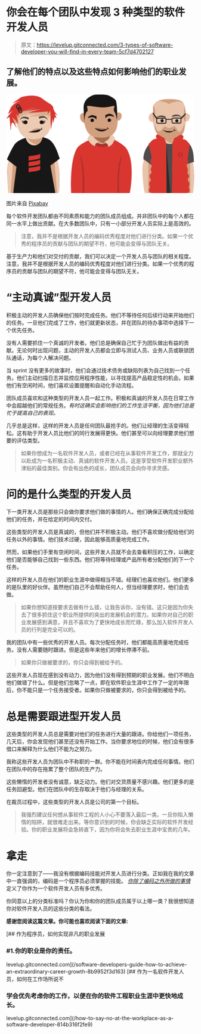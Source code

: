 # 你会在每个团队中发现 3 种类型的软件开发人员

> 原文：<https://levelup.gitconnected.com/3-types-of-software-developer-you-will-find-in-every-team-5cf7d4702127>

## 了解他们的特点以及这些特点如何影响他们的职业发展。

![](img/88d530ca74b6c0f55a2e3da9a8696930.png)

图片来自 [Pixabay](https://pixabay.com/?utm_source=link-attribution&utm_medium=referral&utm_campaign=image&utm_content=2029374)

每个软件开发团队都由不同素质和能力的团队成员组成。并非团队中的每个人都在同一水平上做出贡献。在大多数团队中，只有一小部分开发人员实际上是高效的。

> 注意，我并不是根据开发人员的编码优秀程度对他们进行分类。如果一个优秀的程序员的贡献与团队的期望不符，他可能会变得与团队无关。

基于生产力和他们对交付的贡献，我们可以决定一个开发人员与团队的相关程度。注意，我并不是根据开发人员的编码优秀程度对他们进行分类。如果一个优秀的程序员的贡献与团队的期望不符，他可能会变得与团队无关。

# “主动真诚”型开发人员

积极主动的开发人员确保他们按时完成任务。他们不等待任何后续行动来开始他们的任务。一旦他们完成了工作，他们就更新状态，并在团队的待办事项中选择下一个优先任务。

没有人需要抓住一个真诚的开发者。他们总是确保自己忙于为团队做出有益的贡献。无论何时出现问题，主动的开发人员都会立即与测试人员、业务人员或联锁团队通话，为每个人解决问题。

当 sprint 没有更多的故事时，他们会通过技术债务或缺陷列表为自己找到一个任务。他们主动扫描日志并监控应用程序性能，以寻找提高产品稳定性的机会。如果他们有空闲时间，他们喜欢设置提醒和自动化手动流程。

团队成员喜欢和这种类型的开发人员一起工作。积极和真诚的开发人员在日常工作中会超越他们的常规任务。*有时这确实会影响他们的工作生活平衡，因为他们总是忙于提高自己的表现。*

几乎总是这样，这样的开发人员是任何团队最抢手的。他们让经理的生活变得轻松。这有助于开发人员比他们的同行发展得更快。他们甚至可以向经理要求他们想要的评估类型。

> 如果你想成为一名软件开发人员，或者已经在从事软件开发工作，那就全力以赴成为一名积极主动、真诚的软件开发人员。这是享受软件开发职业额外津贴的最佳类别。你会有出色的成长，团队成员会向你寻求灵感。

# 问的是什么类型的开发人员

下一类开发人员是那些只会做你要求他们做的事情的人。他们确保正确完成分配给他们的任务，并在给定的时间内交付。

这些类型的开发人员是真诚的，但他们并不积极主动。他们不喜欢做分配给他们的任务以外的事情。他们技术过硬，因此能够高质量地完成工作。

然而，如果他们手里有空闲时间，这些开发人员就不会去查看积压的工作，以确定他们是否能够自己找到一些东西。他们将等待经理或产品所有者分配他们的下一个任务。

这样的开发人员在他们的职业生涯中做得相当不错。经理们也喜欢他们。他们更多的是队里的好伙伴。虽然他们自己不会帮助任何人，但当经理要求时，他们会去做。

> 如果你想知道按要求去做有什么错，让我告诉你，没有错。这只是因为你失去了很多抓住这个职业所提供的突出的发展机会的潜力。如果你对自己的职业发展感到满意，并且不喜欢为了更快地成长而忙碌，那么加入软件开发人员的行列是完全可以的。

我的团队中有一些优秀的开发人员。每次分配任务时，他们都能高质量地完成任务。没有人需要随时跟进。但是这些年来他们的增长停滞不前。

> 如果你只做被要求的，你只会得到被给予的。

这些开发人员现在感到没有动力，因为他们没有得到预期的职业发展。他们不明白他们做错了什么。但是他们忽略了一点，即在软件职业生涯中工作了一定的年限后，你不能只是一个任务接受者。如果你只做被要求的，你只会得到被给予的。

# 总是需要跟进型开发人员

这些类型的开发人员总是需要对他们的任务进行大量的跟进。你给他们一项任务，几天后，你会发现他们甚至还没有开始工作。当你要求地位的时候，他们会有很多借口来解释为什么他们不能为之努力。

我称这些开发人员为团队中不称职的一群。你不能在时间表内完成任何事情。他们在团队中的存在拖累了整个团队的生产力。

这些懒惰的开发者没有诚意，缺乏动力。他们对交货质量不感兴趣。他们更多的是任务回避型。他们在团队中的生存取决于他们与经理的关系。

在裁员过程中，这些类型的开发人员是公司的第一个目标。

> 我强烈建议任何想从事软件工程的人小心不要落入最后一类。一旦你陷入懒惰的陷阱，就很难走出来。等你意识到的时候，你会缺乏实际的软件开发经验。你的职业发展将会急转直下，因为你将会失去职业生涯中宝贵的几年。

# 拿走

你一定注意到了——我没有根据编码技能对开发人员进行分类。正如我在我的文章中一直强调的，编码是一个程序员必须掌握的技能。 [*你除了编码之外所做的事情*](/how-to-become-an-outstanding-software-developer-8409f23716a) 定义了你作为一个软件开发人员有多优秀。

你同意以上的分类标准吗？你认为你和你的团队成员属于以上哪一类？我很想知道你对软件开发人员的这些分类的看法。

**感谢您阅读这篇文章。你可能也喜欢阅读下面的文章:**

[](/software-developers-guide-how-to-achieve-an-extraordinary-career-growth-8b9952f3d163) [## 作为程序员，如何实现非凡的职业发展

### #1.你的职业是你的责任。

levelup.gitconnected.com](/software-developers-guide-how-to-achieve-an-extraordinary-career-growth-8b9952f3d163) [](/how-to-say-no-at-the-workplace-as-a-software-developer-814b316f2fe9) [## 作为一名软件开发人员，如何在工作场所说不

### 学会优先考虑你的工作，以便在你的软件工程职业生涯中更快地成长。

levelup.gitconnected.com](/how-to-say-no-at-the-workplace-as-a-software-developer-814b316f2fe9)